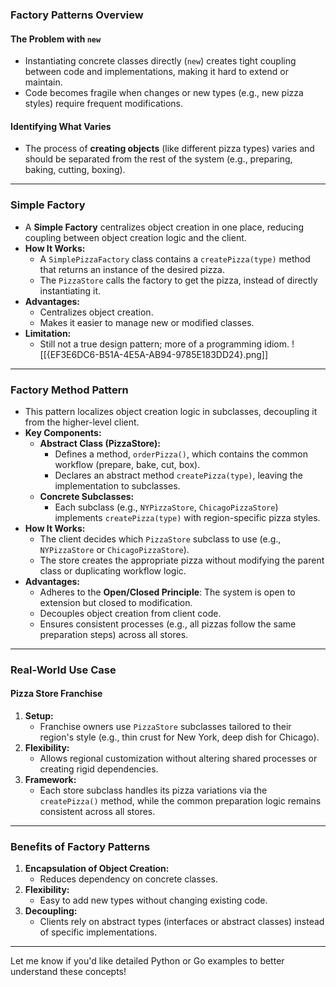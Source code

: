 ### **Factory Patterns Overview**

#### **The Problem with `new`**

- Instantiating concrete classes directly (`new`) creates tight coupling between code and implementations, making it hard to extend or maintain.
- Code becomes fragile when changes or new types (e.g., new pizza styles) require frequent modifications.

#### **Identifying What Varies**

- The process of **creating objects** (like different pizza types) varies and should be separated from the rest of the system (e.g., preparing, baking, cutting, boxing).

---

### **Simple Factory**

- A **Simple Factory** centralizes object creation in one place, reducing coupling between object creation logic and the client.
- **How It Works:**
    - A `SimplePizzaFactory` class contains a `createPizza(type)` method that returns an instance of the desired pizza.
    - The `PizzaStore` calls the factory to get the pizza, instead of directly instantiating it.
- **Advantages:**
    - Centralizes object creation.
    - Makes it easier to manage new or modified classes.
- **Limitation:**
    - Still not a true design pattern; more of a programming idiom.
    ![[{EF3E6DC6-B51A-4E5A-AB94-9785E183DD24}.png]]

---
### **Factory Method Pattern**

- This pattern localizes object creation logic in subclasses, decoupling it from the higher-level client.
- **Key Components:**
    - **Abstract Class (PizzaStore):**
        - Defines a method, `orderPizza()`, which contains the common workflow (prepare, bake, cut, box).
        - Declares an abstract method `createPizza(type)`, leaving the implementation to subclasses.
    - **Concrete Subclasses:**
        - Each subclass (e.g., `NYPizzaStore`, `ChicagoPizzaStore`) implements `createPizza(type)` with region-specific pizza styles.
- **How It Works:**
    - The client decides which `PizzaStore` subclass to use (e.g., `NYPizzaStore` or `ChicagoPizzaStore`).
    - The store creates the appropriate pizza without modifying the parent class or duplicating workflow logic.
- **Advantages:**
    - Adheres to the **Open/Closed Principle**: The system is open to extension but closed to modification.
    - Decouples object creation from client code.
    - Ensures consistent processes (e.g., all pizzas follow the same preparation steps) across all stores.

---

### **Real-World Use Case**

#### **Pizza Store Franchise**

1. **Setup:**
    - Franchise owners use `PizzaStore` subclasses tailored to their region's style (e.g., thin crust for New York, deep dish for Chicago).
2. **Flexibility:**
    - Allows regional customization without altering shared processes or creating rigid dependencies.
3. **Framework:**
    - Each store subclass handles its pizza variations via the `createPizza()` method, while the common preparation logic remains consistent across all stores.

---

### **Benefits of Factory Patterns**

1. **Encapsulation of Object Creation:**
    - Reduces dependency on concrete classes.
2. **Flexibility:**
    - Easy to add new types without changing existing code.
3. **Decoupling:**
    - Clients rely on abstract types (interfaces or abstract classes) instead of specific implementations.

---

Let me know if you'd like detailed Python or Go examples to better understand these concepts!